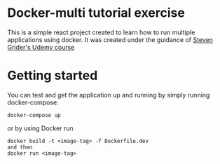# Docker-multi tutorial exercise

This is a simple react project created to learn how to run multiple applications using docker. It was created under the guidance of 
[Steven Grider's Udemy course](https://www.udemy.com/course/docker-and-kubernetes-the-complete-guide/?src=sac&kw=docker+kubernetes+complete)

# Getting started

You can test and get the application up and running by simply running docker-compose: 

``` docker-compose up ```
 
 or by using Docker run 

```
docker build -t <image-tag> -f Dockerfile.dev
and then
docker run <image-tag>
```

